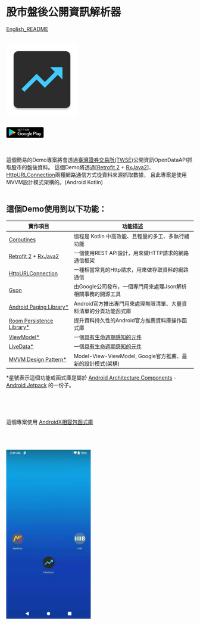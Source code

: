 # 股市盤後公開資訊解析器<br>

[English_README](README.md)<br>
<br>

[<img align="center" src ="app/src/main/res/mipmap-xxxhdpi/ic_app_icon.png">](https://play.google.com/store/apps/details?id=com.shigaga.stockmarketafterhourparser)<br>
<br>

[<img src="app/src/main/res/mipmap-xxxhdpi/googleplay_logo.png" width="20%" height="20%" align="center" valign="center">](https://play.google.com/store/apps/details?id=com.shigaga.stockmarketafterhourparser)<br>
<br>
<br>

這個簡易的Demo專案將會透過[臺灣證券交易所(TWSE)](https://data.gov.tw/dataset/11549#r0)公開資訊OpenDataAPI抓取股市的盤後資料。
這個Demo將透過[[Retrofit 2](https://square.github.io/retrofit/) + [RxJava2](https://github.com/ReactiveX/RxJava)]、 
[HttpURLConnection](https://developer.android.com/reference/java/net/HttpURLConnection)兩種網路通信方式從資料來源抓取數據，
且此專案是使用 MVVM設計模式架構的。(Android Kotlin)
<br>
<br>


## 這個Demo使用到以下功能：

| 實作項目 | 功能描述 |
| --- | --- |
| [Coroutines](https://developer.android.com/kotlin/coroutines) | 協程是 Kotlin 中高效能、且輕量的多工、多執行緒功能 |
| [Retrofit 2](https://square.github.io/retrofit/) + [RxJava2](https://github.com/ReactiveX/RxJava) | 一個使用REST API設計，用來做HTTP請求的網路通信框架 |
| [HttpURLConnection](https://developer.android.com/reference/java/net/HttpURLConnection) | 一種相當常見的Http請求，用來做存取資料的網路通信 |
| [Gson](https://github.com/google/gson) | 由Google公司發布，一個專門用來處理Json解析相關事務的開源工具 |
| [Android Paging Library*](https://developer.android.com/topic/libraries/architecture/paging/) | Android官方推出專門用來處理無限清單、大量資料清單的分頁功能函式庫 |
| [Room Persistence Library*](https://developer.android.com/topic/libraries/architecture/room) | 提升資料持久性的Android官方推薦資料庫操作函式庫 |
| [ViewModel*](https://developer.android.com/topic/libraries/architecture/viewmodel) | 一個[具有生命週期感知的元件](https://developer.android.com/topic/libraries/architecture/lifecycle) |
| [LiveData*](https://developer.android.com/topic/libraries/architecture/livedata)| 一個[具有生命週期感知的元件](https://developer.android.com/topic/libraries/architecture/lifecycle) |
| [MVVM Design Pattern*](https://medium.com/upday-devs/android-architecture-patterns-part-3-model-view-viewmodel-e7eeee76b73b) | Model-View-ViewModel, Google官方推薦、最新的設計模式(架構) |

*星號表示這個功能或函式庫是屬於 [Android Architecture Components](https://developer.android.com/topic/libraries/architecture) - [Android Jetpack](https://developer.android.com/jetpack) 的一份子。

<br>
<br>
<br>

這個專案使用 [AndroidX相容包函式庫](https://developer.android.com/jetpack/androidx)

<br>
<br>
<br>
<img src="app/src/main/res/mipmap-xxxhdpi/after_hours_demo.gif" width="45%" height="45%" align="center" valign="center">
<br>
<br>
<br>
<br>
